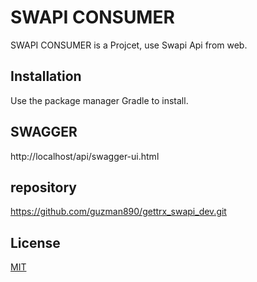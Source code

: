 # SWAPI CONSUMER

SWAPI CONSUMER is a Projcet, use Swapi Api from web.

## Installation

Use the package manager Gradle to install.


## SWAGGER

http://localhost/api/swagger-ui.html

## repository

https://github.com/guzman890/gettrx_swapi_dev.git

## License

[MIT](https://choosealicense.com/licenses/mit/)